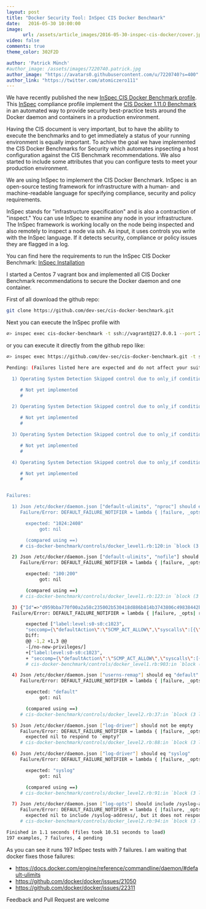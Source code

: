 ```yaml
---
layout: post
title: "Docker Security Tool: InSpec CIS Docker Benchmark"
date:   2016-05-30 10:00:00
image:
      url: /assets/article_images/2016-05-30-inspec-cis-docker/cover.jpeg
video: false
comments: true
theme_color: 302F2D

author: 'Patrick Münch'
#author_image: /assets/images/7220740.patrick.jpg
author_image: "https://avatars0.githubusercontent.com/u/7220740?s=400"
author_link: "https://twitter.com/atomiczero111"
---
```


We have recently published the new [InSpec CIS Docker Benchmark profile](https://github.com/dev-sec/cis-docker-benchmark). This [InSpec](https://github.com/chef/inspec) compliance profile implement the [CIS Docker 1.11.0 Benchmark](https://benchmarks.cisecurity.org/tools2/docker/CIS_Docker_1.11.0_Benchmark_v1.0.0.pdf) in an automated way to provide security best-practice tests around the Docker daemon and containers in a production environment.

Having the CIS document is very important, but to have the ability to execute the benchmarks and to get immediately a status of your running environment is equally important. To achive the goal we have implemented the CIS Docker Benchmarks for Security which automates inpsecting a host configuration against the CIS Benchmark recommendations. We also started to include some attributes that you can configure tests to meet your production environment.

We are using InSpec to implement the CIS Docker Benchmark. InSpec is an open-source testing framework for infrastructure with a human- and machine-readable language for specifying compliance, security and policy requirements.

InSpec stands for "infrastructure specification" and is also a contraction of "inspect." You can use InSpec to examine any node in your infrastructure. The InSpec framework is working locally on the node being inspected and also remotely to inspect a node via ssh. As input, it uses controls you write with the InSpec language. If it detects security, compliance or policy issues they are flagged in a log.

You can find here the requirements to run the InSpec CIS Docker Benchmark: [InSpec Installation](https://github.com/chef/inspec#installation)

I started a Centos 7 vagrant box and implemented all CIS Docker Benchmark recommendations to secure the Docker daemon and one container.

First of all download the github repo:

```bash
git clone https://github.com/dev-sec/cis-docker-benchmark.git
```

Next you can execute the InSpec profile with


```bash
∅> inspec exec cis-docker-benchmark -t ssh://vagrant@127.0.0.1 --port 2222 --key-files vm_docker/.vagrant/machines/centos7/virtualbox/private_key --sudo
```
or you can execute it directly from the github repo like:

```bash
∅> inspec exec https://github.com/dev-sec/cis-docker-benchmark.git -t ssh://vagrant@127.0.0.1 --port 2222 --key-files vm_docker/.vagrant/machines/centos7/virtualbox/private_key --sud
```

```bash
Pending: (Failures listed here are expected and do not affect your suite's status)

  1) Operating System Detection Skipped control due to only_if condition.

     # Not yet implemented
     #

  2) Operating System Detection Skipped control due to only_if condition.

     # Not yet implemented
     #

  3) Operating System Detection Skipped control due to only_if condition.

     # Not yet implemented
     #

  4) Operating System Detection Skipped control due to only_if condition.

     # Not yet implemented
     #


Failures:

  1) Json /etc/docker/daemon.json ["default-ulimits", "nproc"] should eq "1024:2408"
     Failure/Error: DEFAULT_FAILURE_NOTIFIER = lambda { |failure, _opts| raise failure }

       expected: "1024:2408"
            got: nil

       (compared using ==)
     # cis-docker-benchmark/controls/docker_level1.rb:120:in `block (3 levels) in load'

  2) Json /etc/docker/daemon.json ["default-ulimits", "nofile"] should eq "100:200"
     Failure/Error: DEFAULT_FAILURE_NOTIFIER = lambda { |failure, _opts| raise failure }

       expected: "100:200"
            got: nil

       (compared using ==)
     # cis-docker-benchmark/controls/docker_level1.rb:123:in `block (3 levels) in load'

  3) {"Id"=>"d959bba770f00a2a58c235002b530418d886b814b3743806c49838442b11106d", "Created"=>"2016-05-30T07:31:58.879644757Z", "Path"=>"/bin/bash", "Args"=>["-c", "while true; do echo hello world; sleep 1; done"], "State"=>{"Status"=>"running", "Running"=>true, "Paused"=>false, "Restarting"=>false, "OOMKilled"=>false, "Dead"=>false, "Pid"=>21019, "ExitCode"=>0, "Error"=>"", "StartedAt"=>"2016-05-30T07:31:59.183990208Z", "FinishedAt"=>"0001-01-01T00:00:00Z"}, "Image"=>"sha256:26bb67a2a5908b2c9858a69be0160f4610ddfb956b775f975e748ee85736b417", "ResolvConfPath"=>"/var/lib/docker/containers/d959bba770f00a2a58c235002b530418d886b814b3743806c49838442b11106d/resolv.conf", "HostnamePath"=>"/var/lib/docker/containers/d959bba770f00a2a58c235002b530418d886b814b3743806c49838442b11106d/hostname", "HostsPath"=>"/var/lib/docker/containers/d959bba770f00a2a58c235002b530418d886b814b3743806c49838442b11106d/hosts", "LogPath"=>"/var/lib/docker/containers/d959bba770f00a2a58c235002b530418d886b814b3743806c49838442b11106d/d959bba770f00a2a58c235002b530418d886b814b3743806c49838442b11106d-json.log", "Name"=>"/ubuntu-test", "RestartCount"=>0, "Driver"=>"devicemapper", "MountLabel"=>"system_u:object_r:svirt_sandbox_file_t:s0-s0:c1023", "ProcessLabel"=>"system_u:system_r:svirt_lxc_net_t:s0-s0:c1023", "AppArmorProfile"=>"", "ExecIDs"=>nil, "HostConfig"=>{"Binds"=>["/tmp:/test"], "ContainerIDFile"=>"", "LogConfig"=>{"Type"=>"json-file", "Config"=>nil}, "NetworkMode"=>"default", "PortBindings"=>{"23/tcp"=>[{"HostIp"=>"172.17.0.1", "HostPort"=>"2222"}]}, "RestartPolicy"=>{"Name"=>"on-failure", "MaximumRetryCount"=>5}, "AutoRemove"=>false, "VolumeDriver"=>"", "VolumesFrom"=>nil, "CapAdd"=>nil, "CapDrop"=>["all"], "Dns"=>[], "DnsOptions"=>[], "DnsSearch"=>[], "ExtraHosts"=>nil, "GroupAdd"=>nil, "IpcMode"=>"", "Cgroup"=>"", "Links"=>nil, "OomScoreAdj"=>0, "PidMode"=>"", "Privileged"=>false, "PublishAllPorts"=>false, "ReadonlyRootfs"=>true, "SecurityOpt"=>["label:level:s0-s0:c1023", "seccomp={\"defaultAction\":\"SCMP_ACT_ALLOW\",\"syscalls\":[{\"name\":\"mkdir\",\"action\":\"SCMP_ACT_ERRNO\",\"args\":[]},{\"name\":\"chown\",\"action\":\"SCMP_ACT_ERRNO\",\"args\":[]}]}"], "StorageOpt"=>nil, "UTSMode"=>"", "UsernsMode"=>"", "ShmSize"=>67108864, "ConsoleSize"=>[0, 0], "Isolation"=>"", "CpuShares"=>512, "Memory"=>268435456, "CgroupParent"=>"", "BlkioWeight"=>0, "BlkioWeightDevice"=>nil, "BlkioDeviceReadBps"=>nil, "BlkioDeviceWriteBps"=>nil, "BlkioDeviceReadIOps"=>nil, "BlkioDeviceWriteIOps"=>nil, "CpuPeriod"=>0, "CpuQuota"=>0, "CpusetCpus"=>"", "CpusetMems"=>"", "Devices"=>[], "DiskQuota"=>0, "KernelMemory"=>0, "MemoryReservation"=>0, "MemorySwap"=>536870912, "MemorySwappiness"=>-1, "OomKillDisable"=>false, "PidsLimit"=>0, "Ulimits"=>nil, "CpuCount"=>0, "CpuPercent"=>0, "BlkioIOps"=>0, "BlkioBps"=>0, "SandboxSize"=>0}, "GraphDriver"=>{"Name"=>"devicemapper", "Data"=>{"DeviceId"=>"61", "DeviceName"=>"docker-8:17-311297-1b14cce13804c1db6d55a208a92cface12ff89cca4916f01e4199a776019fad8", "DeviceSize"=>"10737418240"}}, "Mounts"=>[{"Source"=>"/tmp", "Destination"=>"/test", "Mode"=>"", "RW"=>true, "Propagation"=>"rprivate"}], "Config"=>{"Hostname"=>"d959bba770f0", "Domainname"=>"", "User"=>"ubuntu", "AttachStdin"=>false, "AttachStdout"=>false, "AttachStderr"=>false, "ExposedPorts"=>{"23/tcp"=>{}}, "Tty"=>false, "OpenStdin"=>false, "StdinOnce"=>false, "Env"=>["PATH=/usr/local/sbin:/usr/local/bin:/usr/sbin:/usr/bin:/sbin:/bin"], "Cmd"=>["/bin/bash", "-c", "while true; do echo hello world; sleep 1; done"], "Image"=>"ubuntu-test:latest", "Volumes"=>nil, "WorkingDir"=>"", "Entrypoint"=>nil, "OnBuild"=>nil, "Labels"=>{}}, "NetworkSettings"=>{"Bridge"=>"", "SandboxID"=>"a5a927291513b5d6a8910463bc7ea7242339a6f20e0cdee29325dc83bdc4cf29", "HairpinMode"=>false, "LinkLocalIPv6Address"=>"", "LinkLocalIPv6PrefixLen"=>0, "Ports"=>{"23/tcp"=>[{"HostIp"=>"172.17.0.1", "HostPort"=>"2222"}]}, "SandboxKey"=>"/var/run/docker/netns/a5a927291513", "SecondaryIPAddresses"=>nil, "SecondaryIPv6Addresses"=>nil, "EndpointID"=>"f1f27a98c24c57e4caba3010259d5c0a4e35ad6c01203136e68cb7563eca1b56", "Gateway"=>"172.17.0.1", "GlobalIPv6Address"=>"", "GlobalIPv6PrefixLen"=>0, "IPAddress"=>"172.17.0.2", "IPPrefixLen"=>16, "IPv6Gateway"=>"", "MacAddress"=>"02:42:ac:11:00:02", "Networks"=>{"bridge"=>{"IPAMConfig"=>nil, "Links"=>nil, "Aliases"=>nil, "NetworkID"=>"d3c5d5da0b0c8d7a5567659635889697272219770d4a71554daed671526fb3b3", "EndpointID"=>"f1f27a98c24c57e4caba3010259d5c0a4e35ad6c01203136e68cb7563eca1b56", "Gateway"=>"172.17.0.1", "IPAddress"=>"172.17.0.2", "IPPrefixLen"=>16, "IPv6Gateway"=>"", "GlobalIPv6Address"=>"", "GlobalIPv6PrefixLen"=>0, "MacAddress"=>"02:42:ac:11:00:02"}}}} ["HostConfig", "SecurityOpt"] should include /no-new-privileges/
  Failure/Error: DEFAULT_FAILURE_NOTIFIER = lambda { |failure, _opts| raise failure }

       expected ["label:level:s0-s0:c1023",
       "seccomp={\"defaultAction\":\"SCMP_ACT_ALLOW\",\"syscalls\":[{\"name\":\"mkdir\",\"action\":\"SCMP_ACT_ERRNO\",\"args\":[]},{\"name\":\"chown\",\"action\":\"SCMP_ACT_ERRNO\",\"args\":[]}]}"] to include /no-new-privileges/
       Diff:
       @@ -1,2 +1,3 @@
       -[/no-new-privileges/]
       +["label:level:s0-s0:c1023",
       + "seccomp={\"defaultAction\":\"SCMP_ACT_ALLOW\",\"syscalls\":[{\"name\":\"mkdir\",\"action\":\"SCMP_ACT_ERRNO\",\"args\":[]},{\"name\":\"chown\",\"action\":\"SCMP_ACT_ERRNO\",\"args\":[]}]}"]
       # cis-docker-benchmark/controls/docker_level1.rb:903:in `block (4 levels) in load'

  4) Json /etc/docker/daemon.json ["userns-remap"] should eq "default"
     Failure/Error: DEFAULT_FAILURE_NOTIFIER = lambda { |failure, _opts| raise failure }

       expected: "default"
            got: nil

       (compared using ==)
     # cis-docker-benchmark/controls/docker_level2.rb:37:in `block (3 levels) in load'

  5) Json /etc/docker/daemon.json ["log-driver"] should not be empty
     Failure/Error: DEFAULT_FAILURE_NOTIFIER = lambda { |failure, _opts| raise failure }
       expected nil to respond to `empty?`
     # cis-docker-benchmark/controls/docker_level2.rb:88:in `block (3 levels) in load'

  6) Json /etc/docker/daemon.json ["log-driver"] should eq "syslog"
     Failure/Error: DEFAULT_FAILURE_NOTIFIER = lambda { |failure, _opts| raise failure }

       expected: "syslog"
            got: nil

       (compared using ==)
     # cis-docker-benchmark/controls/docker_level2.rb:91:in `block (3 levels) in load'

  7) Json /etc/docker/daemon.json ["log-opts"] should include /syslog-address/
     Failure/Error: DEFAULT_FAILURE_NOTIFIER = lambda { |failure, _opts| raise failure }
       expected nil to include /syslog-address/, but it does not respond to `include?`
     # cis-docker-benchmark/controls/docker_level2.rb:94:in `block (3 levels) in load'

Finished in 1.1 seconds (files took 10.51 seconds to load)
197 examples, 7 failures, 4 pending
```

As you can see it runs 197 InSpec tests with 7 failures. I am waiting that docker fixes those failures:

- https://docs.docker.com/engine/reference/commandline/daemon/#default-ulimits
- https://github.com/docker/docker/issues/21050
- https://github.com/docker/docker/issues/22311

Feedback and Pull Request are welcome
